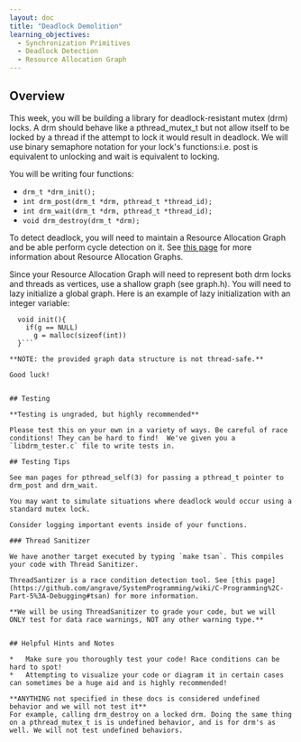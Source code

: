 ```yaml
---
layout: doc
title: "Deadlock Demolition"
learning_objectives:
  - Synchronization Primitives
  - Deadlock Detection 
  - Resource Allocation Graph
---
```


## Overview

This week, you will be building a library for deadlock-resistant mutex (drm) locks. A drm should behave like a pthread_mutex_t but not allow itself to be locked by a thread if the attempt to lock it would result in deadlock. We will use binary semaphore notation for your lock's functions:i.e. post is equivalent to unlocking and wait is equivalent to locking.

You will be writing four functions:

* `drm_t *drm_init();`
* `int drm_post(drm_t *drm, pthread_t *thread_id);`
* `int drm_wait(drm_t *drm, pthread_t *thread_id);`
* `void drm_destroy(drm_t *drm);`

To detect deadlock, you will need to maintain a Resource Allocation Graph and be able perform cycle detection on it. See [this page](http://cs241.cs.illinois.edu/coursebook/Deadlock#resource-allocation-graphs) for more information about Resource Allocation Graphs.

Since your Resource Allocation Graph will need to represent both drm locks and threads as vertices, use a shallow graph (see graph.h). You will need to lazy initialize a global graph. 
Here is an example of lazy initialization with an integer variable:

```int *g
  void init(){
    if(g == NULL)
      g = malloc(sizeof(int))
  }```

**NOTE: the provided graph data structure is not thread-safe.**

Good luck!


## Testing

**Testing is ungraded, but highly recommended**

Please test this on your own in a variety of ways. Be careful of race conditions! They can be hard to find!  We've given you a `libdrm_tester.c` file to write tests in.

## Testing Tips

See man pages for pthread_self(3) for passing a pthread_t pointer to drm_post and drm_wait. 

You may want to simulate situations where deadlock would occur using a standard mutex lock. 

Consider logging important events inside of your functions.

### Thread Sanitizer

We have another target executed by typing `make tsan`. This compiles your code with Thread Sanitizer.

ThreadSantizer is a race condition detection tool. See [this page](https://github.com/angrave/SystemProgramming/wiki/C-Programming%2C-Part-5%3A-Debugging#tsan) for more information.

**We will be using ThreadSanitizer to grade your code, but we will ONLY test for data race warnings, NOT any other warning type.**


## Helpful Hints and Notes

*   Make sure you thoroughly test your code! Race conditions can be hard to spot!
*   Attempting to visualize your code or diagram it in certain cases can sometimes be a huge aid and is highly recommended!

**ANYTHING not specified in these docs is considered undefined behavior and we will not test it**
For example, calling drm_destroy on a locked drm. Doing the same thing on a pthread_mutex_t is is undefined behavior, and is for drm's as well. We will not test undefined behaviors.
